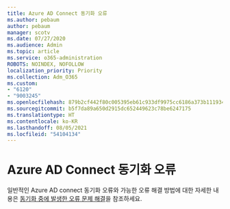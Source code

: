 ```yaml
---
title: Azure AD Connect 동기화 오류
ms.author: pebaum
author: pebaum
manager: scotv
ms.date: 07/27/2020
ms.audience: Admin
ms.topic: article
ms.service: o365-administration
ROBOTS: NOINDEX, NOFOLLOW
localization_priority: Priority
ms.collection: Adm_O365
ms.custom:
- "6120"
- "9003245"
ms.openlocfilehash: 879b2cf442f80c005395eb61c933df9975cc6186a373b1119348b9b1d4e7a9c5
ms.sourcegitcommit: b5f7da89a650d2915dc652449623c78be6247175
ms.translationtype: HT
ms.contentlocale: ko-KR
ms.lasthandoff: 08/05/2021
ms.locfileid: "54104134"
---
```

# <a name="azure-ad-connect-sync-errors"></a>Azure AD Connect 동기화 오류

일반적인 Azure AD connect 동기화 오류와 가능한 오류 해결 방법에 대한 자세한 내용은 [동기화 중에 발생한 오류 문제 해결](https://docs.microsoft.com/azure/active-directory/hybrid/tshoot-connect-sync-errors)을 참조하세요.